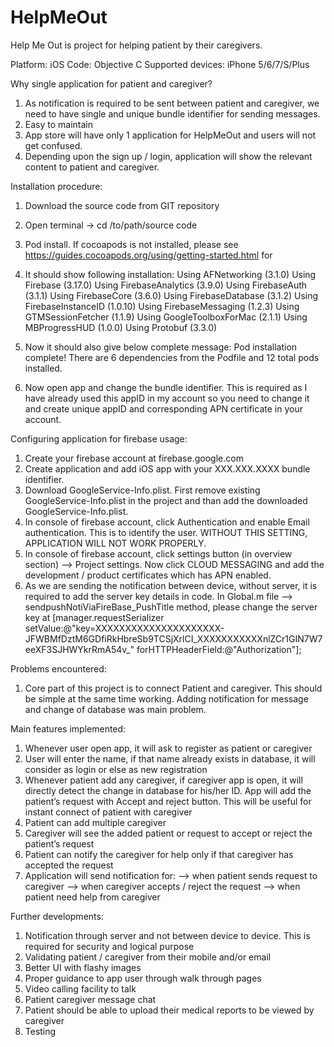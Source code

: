 # HelpMeOut
Help Me Out is project for helping patient by their caregivers.

Platform: iOS
Code: Objective C
Supported devices: iPhone 5/6/7/S/Plus 

Why single application for patient and caregiver?

1. As notification is required to be sent between patient and caregiver, we need to have single and unique bundle identifier for sending messages.
2. Easy to maintain
3. App store will have only 1 application for HelpMeOut and users will not get confused.
4. Depending upon the sign up / login, application will show the relevant content to patient and caregiver.

Installation procedure:

1. Download the source code from GIT repository
2. Open terminal -> cd /to/path/source code
3. Pod install. If cocoapods is not installed, please see https://guides.cocoapods.org/using/getting-started.html for
4.  It should show following installation:
	Using AFNetworking (3.1.0)
	Using Firebase (3.17.0)
	Using FirebaseAnalytics (3.9.0)
	Using FirebaseAuth (3.1.1)
	Using FirebaseCore (3.6.0)
	Using FirebaseDatabase (3.1.2)
	Using FirebaseInstanceID (1.0.10)
	Using FirebaseMessaging (1.2.3)
	Using GTMSessionFetcher (1.1.9)
	Using GoogleToolboxForMac (2.1.1)
	Using MBProgressHUD (1.0.0)
	Using Protobuf (3.3.0)

5. Now it should also give below complete message:
	Pod installation complete! There are 6 dependencies from the Podfile and 12 total pods installed.
6. Now open app and change the bundle identifier. This is required as I have already used this appID in my account so you need to change it and create unique appID and corresponding APN certificate in your account.



Configuring application for firebase usage:

1. Create your firebase account at firebase.google.com
2. Create application and add iOS app with your XXX.XXX.XXXX bundle identifier.
3. Download GoogleService-Info.plist. First remove existing GoogleService-Info.plist in the project and than add the downloaded GoogleService-Info.plist.
4. In console of firebase account, click Authentication and enable Email authentication. This is to identify the user. WITHOUT THIS SETTING, APPLICATION WILL NOT WORK PROPERLY.
5. In console of firebase account, click settings button (in overview section) —> Project settings. Now click CLOUD MESSAGING and add the development / product certificates which has APN enabled.
6. As we are sending the notification between device, without server, it is required to add the server key details in code. In Global.m file —> sendpushNotiViaFireBase_PushTitle method, please change the server key at
[manager.requestSerializer setValue:@"key=XXXXXXXXXXXXXXXXXXXXX-JFWBMfDztM6GDfiRkHbreSb9TCSjXrlCI_XXXXXXXXXXXnlZCr1GIN7W7eeXF3SJHWYkrRmA54v_" forHTTPHeaderField:@"Authorization"];


Problems encountered:

1. Core part of this project is to connect Patient and caregiver. This should be simple at the same time working. Adding notification for message and change of database was main problem.


Main features implemented:

1. Whenever user open app, it will ask to register as patient or caregiver
2. User will enter the name, if that name already exists in database, it will consider as login or else as new registration
3. Whenever patient add any caregiver, if caregiver app is open, it will directly detect the change in database for his/her ID. App will add the patient’s request  with Accept and reject button. This will be useful for instant connect of patient with caregiver
4. Patient can add multiple caregiver
5. Caregiver will see the added patient or request to accept or reject the patient’s request
6. Patient can notify the caregiver for help only if that caregiver has accepted the request
7. Application will send notification for:
 —> when patient sends request to caregiver
 —> when caregiver accepts / reject the request
 —> when patient need help from caregiver



Further developments:

1. Notification through server and not between device to device. This is required for security and logical purpose
2. Validating patient / caregiver from their mobile and/or email
3. Better UI with flashy images
4. Proper guidance to app user through walk through pages
5. Video calling facility to talk
6. Patient caregiver message chat
7. Patient should be able to upload their medical reports to be viewed by caregiver
5. Testing



